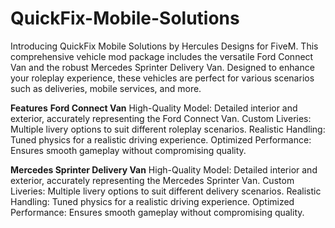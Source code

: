 # QuickFix-Mobile-Solutions
Introducing QuickFix Mobile Solutions by Hercules Designs for FiveM. This comprehensive vehicle mod package includes the versatile Ford Connect Van and the robust Mercedes Sprinter Delivery Van. Designed to enhance your roleplay experience, these vehicles are perfect for various scenarios such as deliveries, mobile services, and more.

**Features**
**Ford Connect Van**
High-Quality Model: Detailed interior and exterior, accurately representing the Ford Connect Van.
Custom Liveries: Multiple livery options to suit different roleplay scenarios.
Realistic Handling: Tuned physics for a realistic driving experience.
Optimized Performance: Ensures smooth gameplay without compromising quality.

**Mercedes Sprinter Delivery Van**
High-Quality Model: Detailed interior and exterior, accurately representing the Mercedes Sprinter Van.
Custom Liveries: Multiple livery options to suit different delivery scenarios.
Realistic Handling: Tuned physics for a realistic driving experience.
Optimized Performance: Ensures smooth gameplay without compromising quality.

